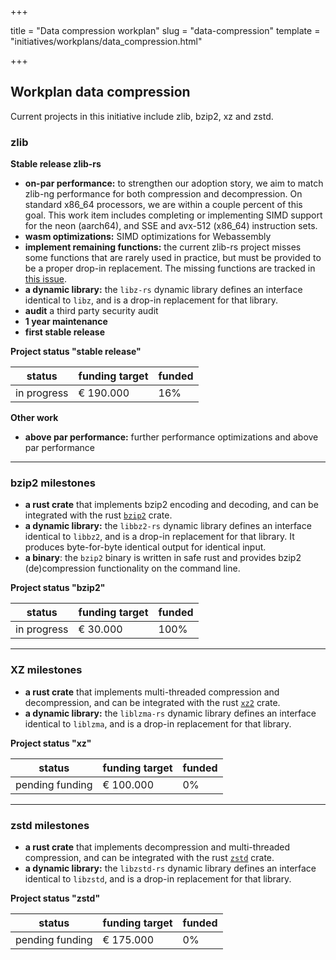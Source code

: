 +++

title = "Data compression workplan"
slug = "data-compression"
template = "initiatives/workplans/data_compression.html"

+++

## Workplan data compression

Current projects in this initiative include zlib, bzip2, xz and zstd.

### zlib


**Stable release zlib-rs**

- **on-par performance:** to strengthen our adoption story, we aim to match zlib-ng performance for both compression and decompression. On standard x86_64 processors, we are within a couple percent of this goal. This work item includes completing or implementing SIMD support for the neon (aarch64), and SSE and avx-512 (x86_64) instruction sets.
- **wasm optimizations:** SIMD optimizations for Webassembly
- **implement remaining functions:** the current zlib-rs project misses some functions that are rarely used in practice, but must be provided to be a proper drop-in replacement. The missing functions are tracked in [this issue](https://github.com/memorysafety/zlib-rs/issues/49).
- **a dynamic library:** the `libz-rs` dynamic library defines an interface identical to `libz`, and is a drop-in replacement for that library.
- **audit** a third party security audit
- **1 year maintenance**
- **first stable release** 

**Project status "stable release"**

| status | funding target | funded | 
|---|---|---|
| in progress | &euro; 190.000 | 16% |

**Other work**

- **above par performance:** further performance optimizations and above par performance

---

### bzip2 milestones

- **a rust crate** that implements bzip2 encoding and decoding, and can be integrated with the rust [`bzip2`](https://crates.io/crates/bzip2) crate.
- **a dynamic library:** the `libbz2-rs` dynamic library defines an interface identical to `libbz2`, and is a drop-in replacement for that library. It produces byte-for-byte identical output for identical input.
- **a binary**: the `bzip2` binary is written in safe rust and provides bzip2 (de)compression functionality on the command line. 

**Project status "bzip2"**

| status | funding target | funded | 
|---|---|---|
| in progress | &euro; 30.000 | 100% |

---

### XZ milestones

- **a rust crate** that implements multi-threaded compression and decompression, and can be integrated with the rust [`xz2`](https://crates.io/crates/xz2) crate.
- **a dynamic library:** the `liblzma-rs` dynamic library defines an interface identical to `liblzma`, and is a drop-in replacement for that library. 

**Project status "xz"**

| status | funding target | funded | 
|---|---|---|
| pending funding | &euro; 100.000 | 0% |

---

### zstd milestones

- **a rust crate** that implements decompression and multi-threaded compression, and can be integrated with the rust [`zstd`](https://crates.io/crates/zstd) crate.
- **a dynamic library:** the `libzstd-rs` dynamic library defines an interface identical to `libzstd`, and is a drop-in replacement for that library. 

**Project status "zstd"**

| status | funding target | funded | 
|---|---|---|
| pending funding | &euro; 175.000 | 0% |



